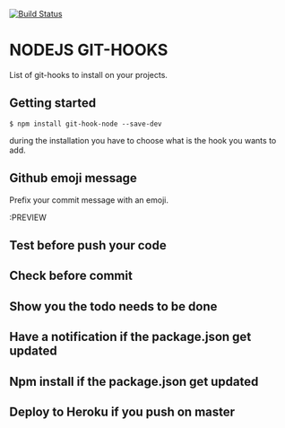 [![Build Status](https://travis-ci.org/olivierodo/git-hook-collection.svg?branch=master)](https://travis-ci.org/olivierodo/git-hook-collection)

# NODEJS GIT-HOOKS

List of git-hooks to install on your projects.

## Getting started

```
$ npm install git-hook-node --save-dev
```

during the installation you have to choose what is the hook you wants to add.


## Github emoji message

Prefix your commit message with an emoji.

:PREVIEW


## Test before push your code

## Check before commit

## Show you the todo needs to be done

## Have a notification if the package.json get updated

## Npm install if the package.json get updated

## Deploy to Heroku if you push on master

